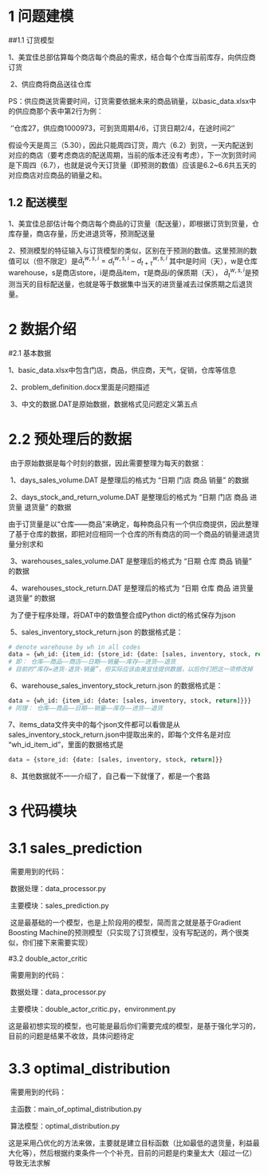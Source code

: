 # 1 问题建模

##1.1 订货模型

​	1、美宜佳总部估算每个商店每个商品的需求，结合每个仓库当前库存，向供应商订货

​	2、供应商将商品送往仓库

PS：供应商送货需要时间，订货需要依据未来的商品销量，以basic_data.xlsx中的供应商那个表中第2行为例：

​	‘’仓库27，供应商1000973，可到货周期4/6，订货日期2/4，在途时间2‘’

假设今天是周三（5.30），因此只能周四订货，周六（6.2）到货，一天内配送到对应的商店（要考虑商店的配送周期，当前的版本还没有考虑），下一次到货时间是下周四（6.7），也就是说今天订货量（即预测的数值）应该是6.2~6.6共五天的对应商店对应商品的销量之和。

## 1.2 配送模型

​	1、美宜佳总部估计每个商店每个商品的订货量（配送量），即根据订货到货量，仓库存量，商店存量，历史进退货等，预测配送量

​	2、预测模型的特征输入与订货模型的类似，区别在于预测的数值。这里预测的数值可以（但不限定）是$\bar{d}_t^{w,s,i} = d_t^{w,s,i} - d_{t+\tau}^{w,s,i}$ 其中t是时间（天），w是仓库warehouse，s是商店store，i是商品item，$\tau$是商品i的保质期（天）， $\bar{d}_t^{w,s,i}$是预测当天的目标配送量，也就是等于数据集中当天的进货量减去过保质期之后退货量。



# 2 数据介绍

#2.1 基本数据

​	1、basic_data.xlsx中包含门店，商品，供应商，天气，促销，仓库等信息

​	2、problem_definition.docx里面是问题描述

​	3、中文的数据.DAT是原始数据，数据格式见问题定义第五点

# 2.2 预处理后的数据

​	由于原始数据是每个时刻的数据，因此需要整理为每天的数据：

​	1、days_sales_volume.DAT 是整理后的格式为 “日期  门店  商品  销量” 的数据

​	2、days_stock_and_return_volume.DAT 是整理后的格式为 “日期  门店  商品  进货量  退货量” 的数据



​	由于订货量是以“仓库——商品”来确定，每种商品只有一个供应商提供，因此整理了基于仓库的数据，即把对应相同一个仓库的所有商店的同一个商品的销量进退货量分别求和

​	3、warehouses_sales_volume.DAT 是整理后的格式为 “日期  仓库  商品  销量” 的数据

​	4、warehouses_stock_return.DAT 是整理后的格式为 “日期  仓库  商品  进货量  退货量” 的数据



​	为了便于程序处理，将DAT中的数值整合成Python dict的格式保存为json

​	5、sales_inventory_stock_return.json 的数据格式是：

```python
# denote warehouse by wh in all codes  
data = {wh_id: {item_id: {store_id: {date: [sales, inventory, stock, return]}}}} 
# 即： 仓库——商品——商店——日期——销量——库存——进货——退货
# 目前的“库存=进货-退货-销量”，但实际应该由美宜佳提供数据，以后你们把这一项修改掉
```

​	6、warehouse_sales_inventory_stock_return.json 的数据格式是：

```python
data = {wh_id: {item_id: {date: [sales, inventory, stock, return]}}}
# 同理： 仓库——商品——日期——销量——库存——进货——退货
```

​	7、items_data文件夹中的每个json文件都可以看做是从sales_inventory_stock_return.json中提取出来的，即每个文件名是对应 “wh_id_item_id”，里面的数据格式是

```python
data = {store_id: {date: [sales, inventory, stock, return]}}
```

​	8、其他数据就不一一介绍了，自己看一下就懂了，都是一个套路



# 3 代码模块

# 3.1 sales_prediction

​	需要用到的代码：

​	数据处理：data_processor.py 

​	主要模块：sales_prediction.py

​	这是最基础的一个模型，也是上阶段用的模型，简而言之就是基于Gradient Boosting Machine的预测模型（只实现了订货模型，没有写配送的，两个很类似，你们接下来需要实现）



#3.2 double_actor_critic

​	需要用到的代码：

​	数据处理：data_processor.py 

​	主要模块：double_actor_critic.py，environment.py

​	这是最初想实现的模型，也可能是最后你们需要完成的模型，是基于强化学习的，目前的问题是结果不收敛，具体问题待定



# 3.3 optimal_distribution

​	需要用到的代码：

​	主函数：main_of_optimal_distribution.py

​	算法模型：optimal_distribution.py

​	这是采用凸优化的方法来做，主要就是建立目标函数（比如最低的退货量，利益最大化等），然后根据约束条件一个个补充，目前的问题是约束量太大（超过一亿）导致无法求解